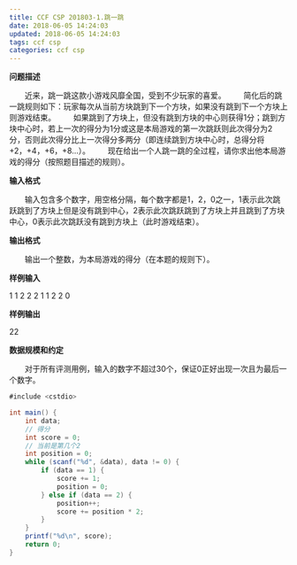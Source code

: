 ```yaml
---
title: CCF CSP 201803-1.跳一跳
date: 2018-06-05 14:24:03
updated: 2018-06-05 14:24:03
tags: ccf csp
categories: ccf csp
---
```


**问题描述**

　　近来，跳一跳这款小游戏风靡全国，受到不少玩家的喜爱。
　　简化后的跳一跳规则如下：玩家每次从当前方块跳到下一个方块，如果没有跳到下一个方块上则游戏结束。
　　如果跳到了方块上，但没有跳到方块的中心则获得1分；跳到方块中心时，若上一次的得分为1分或这是本局游戏的第一次跳跃则此次得分为2分，否则此次得分比上一次得分多两分（即连续跳到方块中心时，总得分将+2，+4，+6，+8...）。
　　现在给出一个人跳一跳的全过程，请你求出他本局游戏的得分（按照题目描述的规则）。

<!--more-->

**输入格式**

　　输入包含多个数字，用空格分隔，每个数字都是1，2，0之一，1表示此次跳跃跳到了方块上但是没有跳到中心，2表示此次跳跃跳到了方块上并且跳到了方块中心，0表示此次跳跃没有跳到方块上（此时游戏结束）。

**输出格式**

　　输出一个整数，为本局游戏的得分（在本题的规则下）。

**样例输入**

1 1 2 2 2 1 1 2 2 0

**样例输出**

22

**数据规模和约定**

　　对于所有评测用例，输入的数字不超过30个，保证0正好出现一次且为最后一个数字。

```java
#include <cstdio>

int main() {
	int data;
	// 得分
	int score = 0;
	// 当前是第几个2
	int position = 0;
	while (scanf("%d", &data), data != 0) {
		if (data == 1) {
			score += 1;
			position = 0;
		} else if (data == 2) {
			position++;
			score += position * 2;
		}
	}
	printf("%d\n", score);
	return 0;
}
```


